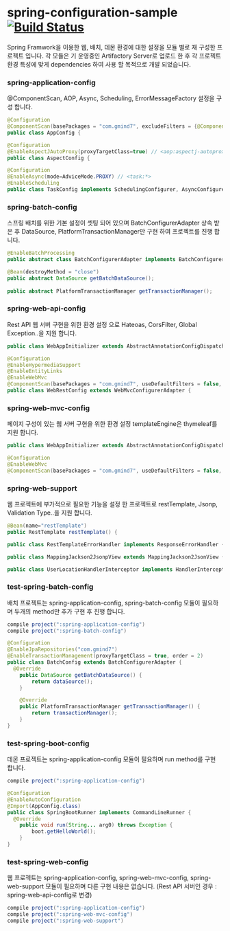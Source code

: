 # spring-configuration-sample [![Build Status](https://travis-ci.org/spring-projects/spring-boot.png?branch=master)](https://travis-ci.org/spring-projects/spring-boot)

Spring Framwork을 이용한 웹, 배치, 데몬 환경에 대한 설정을 모듈 별로 재 구성한 프로젝트 입니다.
각 모듈은 기 운영중인 Artifactory Server로 업로드 한 후 각 프로젝트 환경 특성에 맞게 dependencies 하여 사용 할 목적으로 개발 되었습니다.

### spring-application-config

@ComponentScan, AOP, Async, Scheduling, ErrorMessageFactory 설정을 구성 합니다.

```java
@Configuration
@ComponentScan(basePackages = "com.gmind7", excludeFilters = {@ComponentScan.Filter(Controller.class)})
public class AppConfig {

@Configuration
@EnableAspectJAutoProxy(proxyTargetClass=true) // <aop:aspectj-autoproxy>
public class AspectConfig {

@Configuration
@EnableAsync(mode=AdviceMode.PROXY) // <task:*>
@EnableScheduling
public class TaskConfig implements SchedulingConfigurer, AsyncConfigurer {

```

### spring-batch-config

스프링 배치를 위한 기본 설정이 셋팅 되어 있으며 BatchConfigurerAdapter 상속 받은 후 DataSource, PlatformTransactionManager만 구현 하여 프로젝트를 진행 합니다.

```java
@EnableBatchProcessing
public abstract class BatchConfigurerAdapter implements BatchConfigurer {

@Bean(destroyMethod = "close")
public abstract DataSource getBatchDataSource();
	
public abstract PlatformTransactionManager getTransactionManager();
```

### spring-web-api-config

Rest API 웹 서버 구현을 위한 환경 설정 으로 Hateoas, CorsFilter, Global Exception..을 지원 합니다. 

```java
public class WebAppInitializer extends AbstractAnnotationConfigDispatcherServletInitializer 

@Configuration
@EnableHypermediaSupport
@EnableEntityLinks
@EnableWebMvc
@ComponentScan(basePackages = "com.gmind7", useDefaultFilters = false, includeFilters = {@ComponentScan.Filter(Controller.class), @ComponentScan.Filter(ControllerAdvice.class)})
public class WebRestConfig extends WebMvcConfigurerAdapter {
```

### spring-web-mvc-config

페이지 구성이 있는 웹 서버 구현을 위한 환경 설정 templateEngine은 thymeleaf를 지원 합니다.

```java
public class WebAppInitializer extends AbstractAnnotationConfigDispatcherServletInitializer {

@Configuration
@EnableWebMvc
@ComponentScan(basePackages = "com.gmind7", useDefaultFilters = false, includeFilters = @ComponentScan.Filter(Controller.class))
```

### spring-web-support

웹 프로젝트에 부가적으로 필요한 기능을 설정 한 프로젝트로 restTemplate, Jsonp, Validation Type..을 지원 합니다.

```java
@Bean(name="restTemplate")
public RestTemplate restTemplate() {

public class RestTemplateErrorHandler implements ResponseErrorHandler {

public class MappingJackson2JsonpView extends MappingJackson2JsonView {

public class UserLocationHandlerInterceptor implements HandlerInterceptor {
```

### test-spring-batch-config

배치 프로젝트는 spring-application-config, spring-batch-config 모듈이 필요하며 두개의 method만 추가 구현 후 진행 합니다.

```java
compile project(":spring-application-config") 
compile project(":spring-batch-config")
```

```java
@Configuration
@EnableJpaRepositories("com.gmind7")
@EnableTransactionManagement(proxyTargetClass = true, order = 2)
public class BatchConfig extends BatchConfigurerAdapter {
  @Override
	public DataSource getBatchDataSource() {
		return dataSource();
	}

	@Override
	public PlatformTransactionManager getTransactionManager() {
		return transactionManager();
	}
}
```

### test-spring-boot-config

데몬 프로젝트는 spring-application-config 모듈이 필요하며 run method를 구현 합니다.

```java
compile project(":spring-application-config")

@Configuration
@EnableAutoConfiguration
@Import(AppConfig.class)
public class SpringBootRunner implements CommandLineRunner {
  @Override
	public void run(String... arg0) throws Exception {
		boot.getHelloWorld();
	}
}
```

### test-spring-web-config

웹 프로젝트는 spring-application-config, spring-web-mvc-config, spring-web-support 모듈이 필요하며 다른 구현 내용은 없습니다. (Rest API 서버인 경우 : spring-web-api-config로 변경)

```java
compile project(":spring-application-config")
compile project(":spring-web-mvc-config") 
compile project(":spring-web-support") 
```
